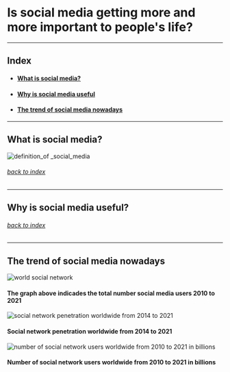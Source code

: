 # Is social media getting more and more important to people's life?
****
## Index
* #### [What is social media?](#What-is-social-media?)
* #### [Why is social media useful](#Why-is-social-media-useful?)
* #### [The trend of social media nowadays](#The-trend-of-social-media-nowadays)
****
## What is social media?
![definition_of _social_media](https://user-images.githubusercontent.com/43862422/47154925-813e3600-d298-11e8-99f9-529e2ad80b3e.png)
###### [back to index](#Index)
****
## Why is social media useful?
###### [back to index](#Index)
***
## The trend of social media nowadays
![world social network](https://user-images.githubusercontent.com/43862422/46894453-6ea3a700-ce29-11e8-95df-44dc9c152336.png)
#### The graph above indicades the total number social media users 2010 to 2021
![social network penetration worldwide from 2014 to 2021](https://user-images.githubusercontent.com/43862422/47163687-61643d80-d2ab-11e8-9bb7-119e5e2e4d50.png)
#### Social network penetration worldwide from 2014 to 2021
![number of social network users worldwide from 2010 to 2021 in billions](https://user-images.githubusercontent.com/43862422/47163822-a6886f80-d2ab-11e8-91bb-e80047405fd9.png)
#### Number of social network users worldwide from 2010 to 2021 in billions
